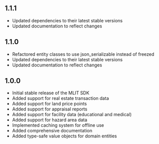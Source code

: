 ## 1.1.1

- Updated dependencies to their latest stable versions
- Updated documentation to reflect changes

## 1.1.0

- Refactored entity classes to use json_serializable instead of freezed
- Updated dependencies to their latest stable versions
- Updated documentation to reflect changes

## 1.0.0

- Initial stable release of the MLIT SDK
- Added support for real estate transaction data
- Added support for land price points
- Added support for appraisal reports
- Added support for facility data (educational and medical)
- Added support for hazard area data
- Implemented caching system for offline use
- Added comprehensive documentation
- Added type-safe value objects for domain entities
